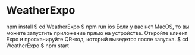 # WeatherExpo
npm install
$ cd WeatherExpo
$ npm run ios
Если у вас нет MacOS, то вы можете запустить приложение прямо на устройстве. Откройте клиент Expo и просканируйте QR-код, который выведется после запуска.
$ cd WeatherExpo
$ npm start
